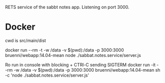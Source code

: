 RETS service of the sabbt notes app.
Listening on port 3000.

Docker
================
cwd is src/main/dist

docker run --rm -t -w /data -v $(pwd):/data -p 3000:3000  bruenni/webapp:14.04-mean node ./sabbat.notes.service/server.js

Ro run in console with blocking + CTRl-C sending SIGTERM
docker run -it --rm -w /data -v $(pwd):/data -p 3000:3000  bruenni/webapp:14.04-mean sh -c 'node ./sabbat.notes.service/server.js'

